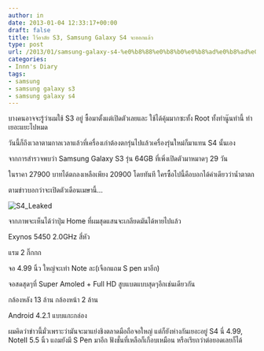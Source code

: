 ```yaml
---
author: in
date: 2013-01-04 12:33:17+00:00
draft: false
title: ไว้อาลัย S3, Samsung Galaxy S4 จะออกแล้ว
type: post
url: /2013/01/samsung-galaxy-s4-%e0%b8%88%e0%b8%b0%e0%b8%ad%e0%b8%ad%e0%b8%81%e0%b9%81%e0%b8%a5%e0%b9%89%e0%b8%a7/
categories:
- Innn's Diary
tags:
- samsung
- samsung galaxy s3
- samsung galaxy s4
---
```


บางคนอาจจะรู้ว่าผมใช้ S3 อยู่ ซื้อมาตั้งแต่เปิดตัวเลยและ ใช้ได้คุ้มมากซะทั้ง Root ทั้งทำนู๊นทำนี้ ทำเยอะแยะไปหมด




วันนี้ก็ถึงเวลาตามกาลเวลาแล้วที่เครื่องเก่าต้องตกรุ่นไปแล้วเครื่องรุ่นใหม่ก็มาแทน S4 นั้นเอง




จากการสำรวจพบว่า Samsung Galaxy S3 รุ่น 64GB ที่เพิ่งเปิดตัวมาหมาดๆ 29 วัน




ในราคา 27900 บาทได้ตกลงเหลือเพียง 20900 โดยทันที ใครซื้อไปนี้คือบอกได้คำเดียวว่าน้ำตาตก




ตามข่าวบอกว่าจะเปิดตัวเดือนเมษานี้...




![S4_Leaked](https://www.innnblog.com/wp-content/uploads/2013/01/S4_Leaked.jpg)





<!-- more -->




จากภาพจะเห็นได้ว่าปุ่ม Home ที่ผมสุดแสนจะเกลียดมันได้หายไปแล้ว




Exynos 5450 2.0GHz สี่หัว




แรม 2 กิ๊กกก




จอ 4.99 นิ้ว ใหญ่จะเท่า Note ละ(เจือกแถม S pen มาอีก)




จอสดสุดๆที่ Super Amoled + Full HD สูบแบตแบบสุดๆอีกเช่นเดียวกัน




กล้องหลัง 13 ล้าน กล้องหน้า 2 ล้าน




Android 4.2.1 แบบแกะกล่อง




ผมคิดว่าข่าวนี้มั่วเพราะว่ามันจะมาแย่งชิงตลาดมือถือจอใหญ่ แต่ก็ยังห่างกันเยอะอยู่ S4 นี่ 4.99, NoteII 5.5 นิ้ว แถมยังมี S Pen มาอีก ฟังชั่นที่เหลือก็เกือบเหมือน หรือเรียกว่าต่อยอดเลยก็ได้
